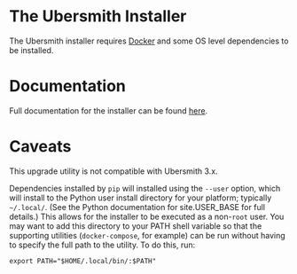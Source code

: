 # The Ubersmith Installer

The Ubersmith installer requires [Docker](https://docs.docker.com/engine/installation/) 
and some OS level dependencies to be installed. 

# Documentation

Full documentation for the installer can be found [here](https://docs.ubersmith.com/x/sQCs).

# Caveats

This upgrade utility is not compatible with Ubersmith 3.x.

Dependencies installed by `pip` will installed using the `--user` option, which will install to the Python user install directory for your platform; typically `~/.local/`. (See the Python documentation for site.USER_BASE for full details.) This allows for the installer to be executed as a non-`root` user. You may want to add this directory to your PATH shell variable so that the supporting utilities (`docker-compose`, for example) can be run without having to specify the full path to the utility. To do this, run:
```
export PATH="$HOME/.local/bin/:$PATH"
```
